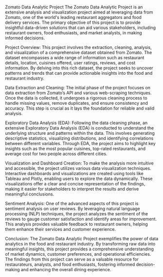 Zomato Data Analytic Project
The Zomato Data Analytic Project is an extensive analysis and visualization project aimed at leveraging data from Zomato, one of the world's leading restaurant aggregators and food delivery services. The primary objective of this project is to provide insightful data-driven solutions that can aid various stakeholders, including restaurant owners, food enthusiasts, and market analysts, in making informed decisions.

Project Overview: This project involves the extraction, cleaning, analysis, and visualization of a comprehensive dataset obtained from Zomato. The dataset encompasses a wide range of information such as restaurant details, location, cuisines offered, user ratings, reviews, and cost information. By delving into this rich dataset, the project seeks to uncover patterns and trends that can provide actionable insights into the food and restaurant industry.

Data Extraction and Cleaning: The initial phase of the project focuses on data extraction from Zomato’s API and various web-scraping techniques. Once the data is collected, it undergoes a rigorous cleaning process to handle missing values, remove duplicates, and ensure consistency and accuracy. This step is crucial as it lays the foundation for reliable and valid analysis.

Exploratory Data Analysis (EDA): Following the data cleaning phase, an extensive Exploratory Data Analysis (EDA) is conducted to understand the underlying structure and patterns within the data. This involves generating descriptive statistics, visualizing distributions, and identifying correlations between different variables. Through EDA, the project aims to highlight key insights such as the most popular cuisines, top-rated restaurants, and average cost for two people across different cities.

Visualization and Dashboard Creation: To make the analysis more intuitive and accessible, the project utilizes various data visualization techniques. Interactive dashboards and visualizations are created using tools like Tableau and Plotly, enabling users to explore the data dynamically. These visualizations offer a clear and concise representation of the findings, making it easier for stakeholders to interpret the results and derive meaningful conclusions.

Sentiment Analysis: One of the advanced aspects of this project is sentiment analysis on user reviews. By leveraging natural language processing (NLP) techniques, the project analyzes the sentiment of the reviews to gauge customer satisfaction and identify areas for improvement. This analysis provides valuable feedback to restaurant owners, helping them enhance their services and customer experience.

Conclusion: The Zomato Data Analytic Project exemplifies the power of data analytics in the food and restaurant industry. By transforming raw data into meaningful insights, this project provides a comprehensive understanding of market dynamics, customer preferences, and operational efficiencies. The findings from this project can serve as a valuable resource for restaurateurs, analysts, and food enthusiasts, fostering informed decision-making and enhancing the overall dining experience.
